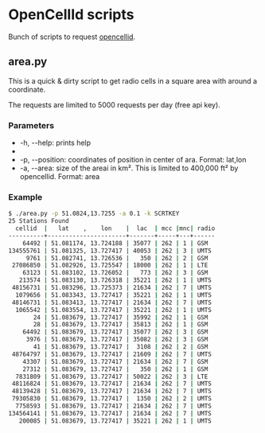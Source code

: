 # OpenCellId scripts
Bunch of scripts to request [opencellid](http://opencellid.org/).

## area.py
This is a quick & dirty script to get radio cells in a square area with around
a coordinate.

The requests are limited to 5000 requests per day (free api key).

### Parameters
* -h, --help: prints help
* 
* -p, --position: coordinates of position in center of ara. 
  Format: lat<float>,lon<float>
* -a, --area: size of the areai in km². This is limited to 400,000 ft² by 
  opencellid.
  Format: area<float>

### Example

```bash
$ ./area.py -p 51.0824,13.7255 -a 0.1 -k SCRTKEY
25 Stations Found
  cellid  |   lat    ,    lon    |  lac  | mcc |mnc| radio
----------+----------------------+-------+-----+---+------
    64492 | 51.081174, 13.724188 | 35077 | 262 | 1 | GSM
134555761 | 51.081325, 13.727417 | 40053 | 262 | 3 | UMTS
     9761 | 51.082741, 13.726536 |   350 | 262 | 2 | GSM
 27086850 | 51.082926, 13.725547 | 18000 | 262 | 1 | LTE
    63123 | 51.083102, 13.726052 |   773 | 262 | 3 | GSM
   213574 | 51.083130, 13.726318 | 35221 | 262 | 1 | UMTS
 48156731 | 51.083296, 13.725373 | 21634 | 262 | 7 | UMTS
  1079656 | 51.083343, 13.727417 | 35221 | 262 | 1 | UMTS
 48146731 | 51.083413, 13.727417 | 21634 | 262 | 7 | UMTS
  1065542 | 51.083554, 13.727417 | 35221 | 262 | 1 | UMTS
       24 | 51.083679, 13.727417 | 35992 | 262 | 1 | GSM
       28 | 51.083679, 13.727417 | 35813 | 262 | 1 | GSM
    64492 | 51.083679, 13.727417 | 35077 | 262 | 3 | GSM
     3976 | 51.083679, 13.727417 | 35082 | 262 | 3 | GSM
       41 | 51.083679, 13.727417 |  3108 | 262 | 2 | GSM
 48764797 | 51.083679, 13.727417 | 21609 | 262 | 7 | UMTS
    43307 | 51.083679, 13.727417 | 21634 | 262 | 7 | GSM
    27312 | 51.083679, 13.727417 |   350 | 262 | 1 | GSM
  7831809 | 51.083679, 13.727417 | 50022 | 262 | 3 | LTE
 48116824 | 51.083679, 13.727417 | 21634 | 262 | 7 | UMTS
 48139428 | 51.083679, 13.727417 | 21634 | 262 | 7 | UMTS
 79305830 | 51.083679, 13.727417 |  1350 | 262 | 2 | UMTS
  7758593 | 51.083679, 13.727417 | 21634 | 262 | 7 | UMTS
134564141 | 51.083679, 13.727417 | 21634 | 262 | 7 | UMTS
   200085 | 51.083679, 13.727417 | 35221 | 262 | 1 | UMTS
```
